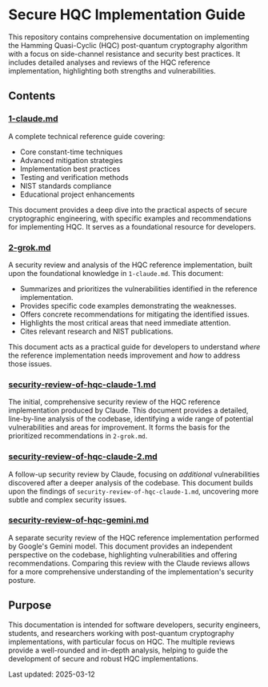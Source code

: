 # Secure HQC Implementation Guide

This repository contains comprehensive documentation on implementing the Hamming Quasi-Cyclic (HQC) post-quantum cryptography algorithm with a focus on side-channel resistance and security best practices. It includes detailed analyses and reviews of the HQC reference implementation, highlighting both strengths and vulnerabilities.

## Contents

### [1-claude.md](1-claude.md)
A complete technical reference guide covering:

- Core constant-time techniques
- Advanced mitigation strategies
- Implementation best practices
- Testing and verification methods
- NIST standards compliance
- Educational project enhancements

This document provides a deep dive into the practical aspects of secure cryptographic engineering, with specific examples and recommendations for implementing HQC. It serves as a foundational resource for developers.

### [2-grok.md](2-grok.md)
A security review and analysis of the HQC reference implementation, built upon the foundational knowledge in `1-claude.md`.  This document:

- Summarizes and prioritizes the vulnerabilities identified in the reference implementation.
- Provides specific code examples demonstrating the weaknesses.
- Offers concrete recommendations for mitigating the identified issues.
- Highlights the most critical areas that need immediate attention.
- Cites relevant research and NIST publications.

This document acts as a practical guide for developers to understand *where* the reference implementation needs improvement and *how* to address those issues.

### [security-review-of-hqc-claude-1.md](security-review-of-hqc-claude-1.md)
The initial, comprehensive security review of the HQC reference implementation produced by Claude. This document provides a detailed, line-by-line analysis of the codebase, identifying a wide range of potential vulnerabilities and areas for improvement. It forms the basis for the prioritized recommendations in `2-grok.md`.

### [security-review-of-hqc-claude-2.md](security-review-of-hqc-claude-2.md)
A follow-up security review by Claude, focusing on *additional* vulnerabilities discovered after a deeper analysis of the codebase. This document builds upon the findings of `security-review-of-hqc-claude-1.md`, uncovering more subtle and complex security issues.

### [security-review-of-hqc-gemini.md](security-review-of-hqc-gemini.md)
A separate security review of the HQC reference implementation performed by Google's Gemini model. This document provides an independent perspective on the codebase, highlighting vulnerabilities and offering recommendations. Comparing this review with the Claude reviews allows for a more comprehensive understanding of the implementation's security posture.

## Purpose

This documentation is intended for software developers, security engineers, students, and researchers working with post-quantum cryptography implementations, with particular focus on HQC. The multiple reviews provide a well-rounded and in-depth analysis, helping to guide the development of secure and robust HQC implementations.

Last updated: 2025-03-12
